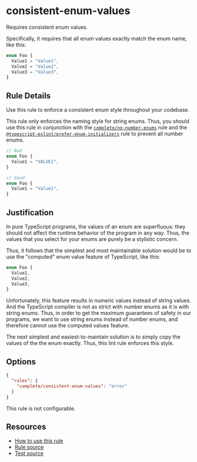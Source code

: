 # consistent-enum-values

Requires consistent enum values.

<!-- end auto-generated rule header -->

Specifically, it requires that all enum values exactly match the enum name, like this:

```ts
enum Foo {
  Value1 = "Value1",
  Value2 = "Value2",
  Value3 = "Value3",
}
```

## Rule Details

Use this rule to enforce a consistent enum style throughout your codebase.

This rule only enforces the naming style for string enums. Thus, you should use this rule in conjunction with the [`complete/no-number-enums`](no-number-enums.md) rule and the [`@typescript-eslint/prefer-enum-initializers`](https://typescript-eslint.io/rules/prefer-enum-initializers/) rule to prevent all number enums.

```ts
// Bad
enum Foo {
  Value1 = "VALUE1",
}

// Good
enum Foo {
  Value1 = "Value1",
}
```

## Justification

In pure TypeScript programs, the values of an enum are superfluous: they should not affect the runtime behavior of the program in any way. Thus, the values that you select for your enums are purely be a stylistic concern.

Thus, it follows that the simplest and most maintainable solution would be to use the "computed" enum value feature of TypeScript, like this:

```ts
enum Foo {
  Value1,
  Value2,
  Value3,
}
```

Unfortunately, this feature results in numeric values instead of string values. And the TypeScript compiler is not as strict with number enums as it is with string enums. Thus, in order to get the maximum guarantees of safety in our programs, we want to use string enums instead of number enums, and therefore cannot use the computed values feature.

The next simplest and easiest-to-maintain solution is to simply copy the values of the the enum exactly. Thus, this lint rule enforces this style.

## Options

```json
{
  "rules": {
    "complete/consistent-enum-values": "error"
  }
}
```

This rule is not configurable.

## Resources

- [How to use this rule](https://complete-ts.github.io/eslint-plugin-complete)
- [Rule source](https://github.com/complete-ts/complete/blob/main/packages/eslint-plugin-complete/src/rules/consistent-enum-values.ts)
- [Test source](https://github.com/complete-ts/complete/blob/main/packages/eslint-plugin-complete/tests/rules/consistent-enum-values.test.ts)
